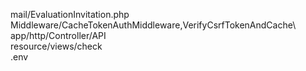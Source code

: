 mail/EvaluationInvitation.php  
Middleware/CacheTokenAuthMiddleware,VerifyCsrfTokenAndCache\\  app/http/Controller/API  
resource/views/check  
.env  

